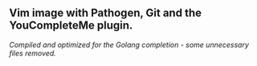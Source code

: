 **Vim image with Pathogen, Git and the YouCompleteMe plugin.**
--------------------------------------------
*Compiled and optimized for the Golang completion - some unnecessary files removed.*

